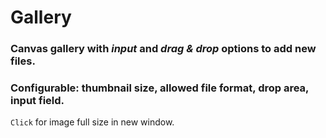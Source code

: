 # Gallery

### Canvas gallery with *input* and *drag & drop* options to add new files. 
### **Configurable**: thumbnail size, allowed file format, drop area, input field.

```Click``` for image full size in new window.